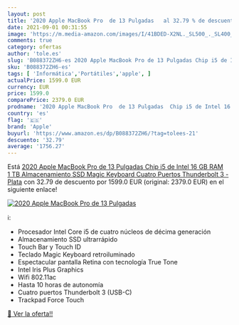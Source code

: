 ```yaml
---
layout: post
title: '2020 Apple MacBook Pro  de 13 Pulgadas   al 32.79 % de descuento'
date: 2021-09-01 00:31:55
image: 'https://m.media-amazon.com/images/I/41BDED-X2NL._SL500_._SL400_.jpg'
comments: true
category: ofertas
author: 'tole.es'
slug: 'B088372ZH6-es 2020 Apple MacBook Pro de 13 Pulgadas Chip i5 de Intel 16...'
sku: 'B088372ZH6-es'
tags: [ 'Informática','Portátiles','apple', ]
actualPrice: 1599.0 EUR
currency: EUR
price: 1599.0
comparePrice: 2379.0 EUR
prodname: '2020 Apple MacBook Pro  de 13 Pulgadas  Chip i5 de Intel 16 GB RAM  1 TB Almacenamiento SSD  Magic Keyboard  Cuatro Puertos Thunderbolt 3  - Plata'
country: 'es'
flag: '🇪🇸'
brand: 'Apple'
buyurl: 'https://www.amazon.es/dp/B088372ZH6/?tag=tolees-21'
descuento: '32.79'
average: '1756.27'
---
```


Está [2020 Apple MacBook Pro  de 13 Pulgadas  Chip i5 de Intel 16 GB RAM  1 TB Almacenamiento SSD  Magic Keyboard  Cuatro Puertos Thunderbolt 3  - Plata](https://www.amazon.es/dp/B088372ZH6/?tag=tolees-21) con 32.79 de descuento por 1599.0 EUR (original: 2379.0 EUR) en el siguiente enlace!

[![2020 Apple MacBook Pro  de 13 Pulgadas  ](https://m.media-amazon.com/images/I/41BDED-X2NL._SL500_._SL400_.jpg)](https://www.amazon.es/dp/B088372ZH6/?tag=tolees-21)

ℹ️:

- Procesador Intel Core i5 de cuatro núcleos de décima generación
- Almacenamiento SSD ultrarrápido
- Touch Bar y Touch ID
- Teclado Magic Keyboard retroiluminado
- Espectacular pantalla Retina con tecnología True Tone
- Intel Iris Plus Graphics
- Wifi 802.11ac
- Hasta 10 horas de autonomía
- Cuatro puertos Thunderbolt 3 (USB-C)
- Trackpad Force Touch

[🛒 Ver la oferta!!](https://www.amazon.es/dp/B088372ZH6/?tag=tolees-21)
